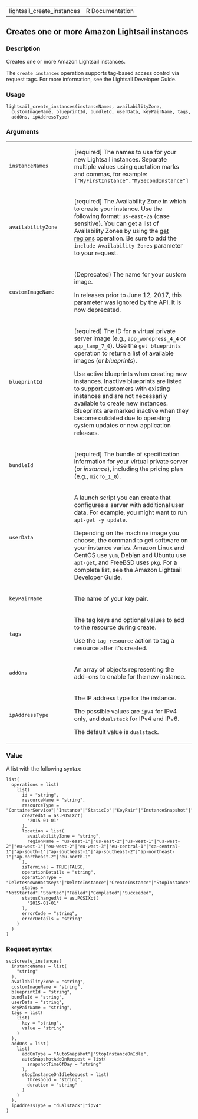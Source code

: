 <table style="width: 100%;">
<tbody>
<tr class="odd">
<td>lightsail_create_instances</td>
<td style="text-align: right;">R Documentation</td>
</tr>
</tbody>
</table>

## Creates one or more Amazon Lightsail instances

### Description

Creates one or more Amazon Lightsail instances.

The `⁠create instances⁠` operation supports tag-based access control via
request tags. For more information, see the Lightsail Developer Guide.

### Usage

    lightsail_create_instances(instanceNames, availabilityZone,
      customImageName, blueprintId, bundleId, userData, keyPairName, tags,
      addOns, ipAddressType)

### Arguments

<table>
<colgroup>
<col style="width: 35%" />
<col style="width: 65%" />
</colgroup>
<tbody>
<tr class="odd">
<td><code
id="lightsail_create_instances_:_instanceNames">instanceNames</code></td>
<td><p>[required] The names to use for your new Lightsail instances.
Separate multiple values using quotation marks and commas, for example:
<code
style="white-space: pre;">⁠["MyFirstInstance","MySecondInstance"]⁠</code></p></td>
</tr>
<tr class="even">
<td><code
id="lightsail_create_instances_:_availabilityZone">availabilityZone</code></td>
<td><p>[required] The Availability Zone in which to create your
instance. Use the following format: <code
style="white-space: pre;">⁠us-east-2a⁠</code> (case sensitive). You can
get a list of Availability Zones by using the <a
href="https://docs.aws.amazon.com/lightsail/2016-11-28/api-reference/API_GetRegions.html">get
regions</a> operation. Be sure to add the <code
style="white-space: pre;">⁠include Availability Zones⁠</code> parameter to
your request.</p></td>
</tr>
<tr class="odd">
<td><code
id="lightsail_create_instances_:_customImageName">customImageName</code></td>
<td><p>(Deprecated) The name for your custom image.</p>
<p>In releases prior to June 12, 2017, this parameter was ignored by the
API. It is now deprecated.</p></td>
</tr>
<tr class="even">
<td><code
id="lightsail_create_instances_:_blueprintId">blueprintId</code></td>
<td><p>[required] The ID for a virtual private server image (e.g.,
<code>app_wordpress_4_4</code> or <code>app_lamp_7_0</code>). Use the
<code style="white-space: pre;">⁠get blueprints⁠</code> operation to
return a list of available images (or <em>blueprints</em>).</p>
<p>Use active blueprints when creating new instances. Inactive
blueprints are listed to support customers with existing instances and
are not necessarily available to create new instances. Blueprints are
marked inactive when they become outdated due to operating system
updates or new application releases.</p></td>
</tr>
<tr class="odd">
<td><code
id="lightsail_create_instances_:_bundleId">bundleId</code></td>
<td><p>[required] The bundle of specification information for your
virtual private server (or <em>instance</em>), including the pricing
plan (e.g., <code>micro_1_0</code>).</p></td>
</tr>
<tr class="even">
<td><code
id="lightsail_create_instances_:_userData">userData</code></td>
<td><p>A launch script you can create that configures a server with
additional user data. For example, you might want to run <code
style="white-space: pre;">⁠apt-get -y update⁠</code>.</p>
<p>Depending on the machine image you choose, the command to get
software on your instance varies. Amazon Linux and CentOS use
<code>yum</code>, Debian and Ubuntu use <code>apt-get</code>, and
FreeBSD uses <code>pkg</code>. For a complete list, see the Amazon
Lightsail Developer Guide.</p></td>
</tr>
<tr class="odd">
<td><code
id="lightsail_create_instances_:_keyPairName">keyPairName</code></td>
<td><p>The name of your key pair.</p></td>
</tr>
<tr class="even">
<td><code id="lightsail_create_instances_:_tags">tags</code></td>
<td><p>The tag keys and optional values to add to the resource during
create.</p>
<p>Use the <code>tag_resource</code> action to tag a resource after it's
created.</p></td>
</tr>
<tr class="odd">
<td><code id="lightsail_create_instances_:_addOns">addOns</code></td>
<td><p>An array of objects representing the add-ons to enable for the
new instance.</p></td>
</tr>
<tr class="even">
<td><code
id="lightsail_create_instances_:_ipAddressType">ipAddressType</code></td>
<td><p>The IP address type for the instance.</p>
<p>The possible values are <code>ipv4</code> for IPv4 only, and
<code>dualstack</code> for IPv4 and IPv6.</p>
<p>The default value is <code>dualstack</code>.</p></td>
</tr>
</tbody>
</table>

### Value

A list with the following syntax:

    list(
      operations = list(
        list(
          id = "string",
          resourceName = "string",
          resourceType = "ContainerService"|"Instance"|"StaticIp"|"KeyPair"|"InstanceSnapshot"|"Domain"|"PeeredVpc"|"LoadBalancer"|"LoadBalancerTlsCertificate"|"Disk"|"DiskSnapshot"|"RelationalDatabase"|"RelationalDatabaseSnapshot"|"ExportSnapshotRecord"|"CloudFormationStackRecord"|"Alarm"|"ContactMethod"|"Distribution"|"Certificate"|"Bucket",
          createdAt = as.POSIXct(
            "2015-01-01"
          ),
          location = list(
            availabilityZone = "string",
            regionName = "us-east-1"|"us-east-2"|"us-west-1"|"us-west-2"|"eu-west-1"|"eu-west-2"|"eu-west-3"|"eu-central-1"|"ca-central-1"|"ap-south-1"|"ap-southeast-1"|"ap-southeast-2"|"ap-northeast-1"|"ap-northeast-2"|"eu-north-1"
          ),
          isTerminal = TRUE|FALSE,
          operationDetails = "string",
          operationType = "DeleteKnownHostKeys"|"DeleteInstance"|"CreateInstance"|"StopInstance"|"StartInstance"|"RebootInstance"|"OpenInstancePublicPorts"|"PutInstancePublicPorts"|"CloseInstancePublicPorts"|"AllocateStaticIp"|"ReleaseStaticIp"|"AttachStaticIp"|"DetachStaticIp"|"UpdateDomainEntry"|"DeleteDomainEntry"|"CreateDomain"|"DeleteDomain"|"CreateInstanceSnapshot"|"DeleteInstanceSnapshot"|"CreateInstancesFromSnapshot"|"CreateLoadBalancer"|"DeleteLoadBalancer"|"AttachInstancesToLoadBalancer"|"DetachInstancesFromLoadBalancer"|"UpdateLoadBalancerAttribute"|"CreateLoadBalancerTlsCertificate"|"DeleteLoadBalancerTlsCertificate"|"AttachLoadBalancerTlsCertificate"|"CreateDisk"|"DeleteDisk"|"AttachDisk"|"DetachDisk"|"CreateDiskSnapshot"|"DeleteDiskSnapshot"|"CreateDiskFromSnapshot"|"CreateRelationalDatabase"|"UpdateRelationalDatabase"|"DeleteRelationalDatabase"|"CreateRelationalDatabaseFromSnapshot"|"CreateRelationalDatabaseSnapshot"|"DeleteRelationalDatabaseSnapshot"|"UpdateRelationalDatabaseParameters"|"StartRelationalDatabase"|"RebootRelationalDatabase"|"StopRelationalDatabase"|"EnableAddOn"|"DisableAddOn"|"PutAlarm"|"GetAlarms"|"DeleteAlarm"|"TestAlarm"|"CreateContactMethod"|"GetContactMethods"|"SendContactMethodVerification"|"DeleteContactMethod"|"CreateDistribution"|"UpdateDistribution"|"DeleteDistribution"|"ResetDistributionCache"|"AttachCertificateToDistribution"|"DetachCertificateFromDistribution"|"UpdateDistributionBundle"|"SetIpAddressType"|"CreateCertificate"|"DeleteCertificate"|"CreateContainerService"|"UpdateContainerService"|"DeleteContainerService"|"CreateContainerServiceDeployment"|"CreateContainerServiceRegistryLogin"|"RegisterContainerImage"|"DeleteContainerImage"|"CreateBucket"|"DeleteBucket"|"CreateBucketAccessKey"|"DeleteBucketAccessKey"|"UpdateBucketBundle"|"UpdateBucket"|"SetResourceAccessForBucket"|"UpdateInstanceMetadataOptions"|"StartGUISession"|"StopGUISession",
          status = "NotStarted"|"Started"|"Failed"|"Completed"|"Succeeded",
          statusChangedAt = as.POSIXct(
            "2015-01-01"
          ),
          errorCode = "string",
          errorDetails = "string"
        )
      )
    )

### Request syntax

    svc$create_instances(
      instanceNames = list(
        "string"
      ),
      availabilityZone = "string",
      customImageName = "string",
      blueprintId = "string",
      bundleId = "string",
      userData = "string",
      keyPairName = "string",
      tags = list(
        list(
          key = "string",
          value = "string"
        )
      ),
      addOns = list(
        list(
          addOnType = "AutoSnapshot"|"StopInstanceOnIdle",
          autoSnapshotAddOnRequest = list(
            snapshotTimeOfDay = "string"
          ),
          stopInstanceOnIdleRequest = list(
            threshold = "string",
            duration = "string"
          )
        )
      ),
      ipAddressType = "dualstack"|"ipv4"
    )
